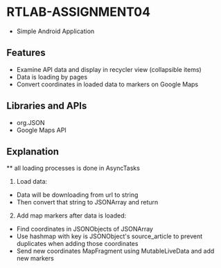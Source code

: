 # RTLAB-ASSIGNMENT04


- Simple Android Application

## Features

- Examine API data and display in recycler view (collapsible items)
- Data is loading by pages
- Convert coordinates in loaded data to markers on Google Maps

## Libraries and APIs

- org.JSON
- Google Maps API 

## Explanation
** all loading processes is done in AsyncTasks
1. Load data:
- Data will be downloading from url to string
- Then convert that string to JSONArray and return
2. Add map markers after data is loaded:
- Find coordinates in JSONObjects of JSONArray
- Use hashmap with key is JSONObject's source_article to prevent duplicates when adding those coordinates
- Send new coordinates MapFragment using MutableLiveData and add new markers
